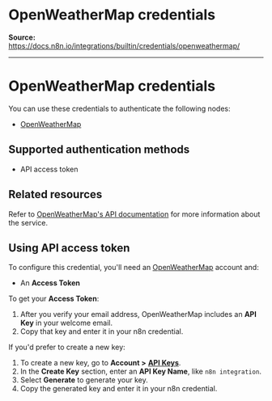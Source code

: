 # OpenWeatherMap credentials

**Source:** https://docs.n8n.io/integrations/builtin/credentials/openweathermap/

---

# OpenWeatherMap credentials

You can use these credentials to authenticate the following nodes:

- [OpenWeatherMap](../../app-nodes/n8n-nodes-base.openweathermap/)

## Supported authentication methods

- API access token

## Related resources

Refer to [OpenWeatherMap's API documentation](https://openweathermap.org/api) for more information about the service.

## Using API access token

To configure this credential, you'll need an [OpenWeatherMap](https://openweathermap.org/) account and:

- An **Access Token**

To get your **Access Token**:

1. After you verify your email address, OpenWeatherMap includes an **API Key** in your welcome email.
2. Copy that key and enter it in your n8n credential.

If you'd prefer to create a new key:

1. To create a new key, go to **Account >** [**API Keys**](https://home.openweathermap.org/api_keys).
2. In the **Create Key** section, enter an **API Key Name**, like `n8n integration`.
3. Select **Generate** to generate your key.
4. Copy the generated key and enter it in your n8n credential.
